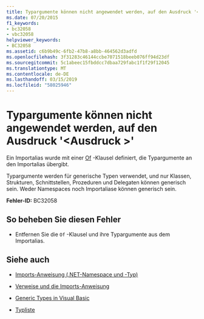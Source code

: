 ```yaml
---
title: Typargumente können nicht angewendet werden, auf den Ausdruck '<expression>'
ms.date: 07/20/2015
f1_keywords:
- bc32058
- vbc32058
helpviewer_keywords:
- BC32058
ms.assetid: c6b9b49c-6fb2-47b8-a8bb-464562d3adfd
ms.openlocfilehash: 3f31283c46144ccbe7071518beeb076ff94d23df
ms.sourcegitcommit: 5c1abeec15fbddcc7dbaa729fabc1f1f29f12045
ms.translationtype: MT
ms.contentlocale: de-DE
ms.lasthandoff: 03/15/2019
ms.locfileid: "58025946"
---
```

# <a name="type-arguments-cannot-be-applied-to-the-expression-expression"></a>Typargumente können nicht angewendet werden, auf den Ausdruck '\<Ausdruck >'
Ein Importalias wurde mit einer [Of](../../visual-basic/language-reference/statements/of-clause.md) -Klausel definiert, die Typargumente an den Importalias übergibt.  
  
 Typargumente werden für generische Typen verwendet, und nur Klassen, Strukturen, Schnittstellen, Prozeduren und Delegaten können generisch sein. Weder Namespaces noch Importaliase können generisch sein.  
  
 **Fehler-ID:** BC32058  
  
## <a name="to-correct-this-error"></a>So beheben Sie diesen Fehler  
  
-   Entfernen Sie die `Of` -Klausel und ihre Typargumente aus dem Importalias.  
  
## <a name="see-also"></a>Siehe auch

- [Imports-Anweisung (.NET-Namespace und -Typ)](../../visual-basic/language-reference/statements/imports-statement-net-namespace-and-type.md)
- [Verweise und die Imports-Anweisung](../../visual-basic/programming-guide/program-structure/references-and-the-imports-statement.md)

- [Generic Types in Visual Basic](../../visual-basic/programming-guide/language-features/data-types/generic-types.md)
- [Typliste](../../visual-basic/language-reference/statements/type-list.md)
